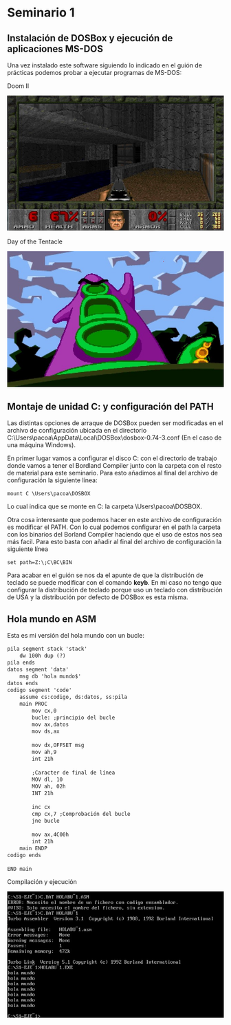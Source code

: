 # Seminario 1
## Instalación de DOSBox y ejecución de aplicaciones MS-DOS
Una vez instalado este software siguiendo lo indicado en el guión de prácticas podemos probar a ejecutar programas de MS-DOS:

Doom II

![Alt text](./img/cap1.jpg?raw=true "Compilación y ejecución")


Day of the Tentacle

![Alt text](./img/cap2.jpg?raw=true "Compilación y ejecución")

## Montaje de unidad C: y configuración del PATH
Las distintas opciones de arraque de DOSBox pueden ser modificadas en el archivo de configuración ubicada en el directorio
C:\Users\pacoa\AppData\Local\DOSBox\dosbox-0.74-3.conf (En el caso de una máquina Windows).

En primer lugar vamos a configurar el disco C: con el directorio de trabajo donde vamos a tener el Bordland Compiler junto con la carpeta con el resto de material para este seminario. Para esto añadimos al final del archivo de configuración la siguiente línea:

    mount C \Users\pacoa\DOSBOX

Lo cual indica que se monte en C: la carpeta \Users\pacoa\DOSBOX.

Otra cosa interesante que podemos hacer en este archivo de configuración es modificar el PATH. Con lo cual podemos configurar en el path la carpeta con los binarios del Borland Compiler haciendo que el uso de estos nos sea más facil. Para esto basta con añadir al final del archivo de configuración la siguiente línea

    set path=Z:\;C\BC\BIN

Para acabar en el guión se nos da el apunte de que la distribución de teclado se puede modificar con el comando **keyb**. En mi caso no tengo que configurar la distribución de teclado porque uso un teclado con distribución de USA y la distribución por defecto de DOSBox es esta misma.

## Hola mundo en ASM

Esta es mi versión del hola mundo con un bucle:

    pila segment stack 'stack'
        dw 100h dup (?)
    pila ends
    datos segment 'data'
        msg db 'hola mundo$'
    datos ends
    codigo segment 'code'
        assume cs:codigo, ds:datos, ss:pila
        main PROC
            mov cx,0
            bucle: ;principio del bucle
            mov ax,datos
            mov ds,ax

            mov dx,OFFSET msg
            mov ah,9
            int 21h

            ;Caracter de final de línea
            MOV dl, 10
            MOV ah, 02h
            INT 21h

            inc cx 
            cmp cx,7 ;Comprobación del bucle
            jne bucle

            mov ax,4C00h
            int 21h
        main ENDP
    codigo ends

    END main

Compilación y ejecución

![Alt text](./img/cap4.jpg?raw=true "Compilación y ejecución")
